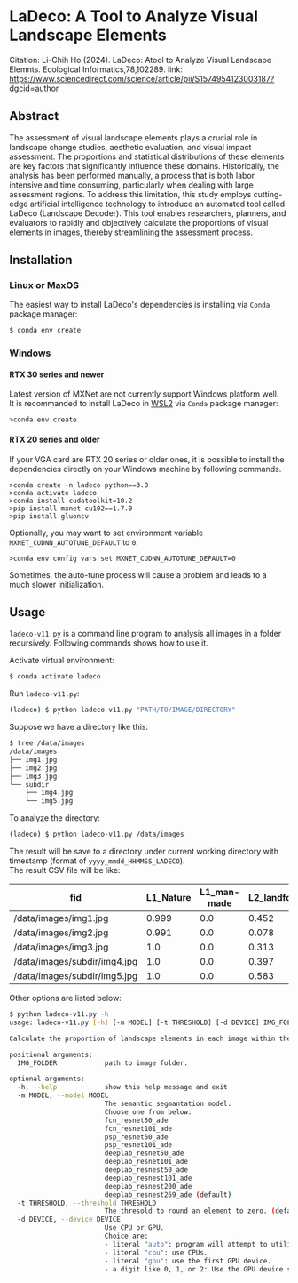 # LaDeco: A Tool to Analyze Visual Landscape Elements
Citation: Li-Chih Ho (2024). LaDeco: Atool to Analyze Visual Landscape Elemnts. Ecological Informatics,78,102289.
link: https://www.sciencedirect.com/science/article/pii/S1574954123003187?dgcid=author

## Abstract
  The assessment of visual landscape elements plays a crucial role in landscape change studies, aesthetic evaluation, and visual impact assessment. The proportions and statistical distributions of these elements are key factors that significantly influence these domains. Historically, the analysis has been performed manually, a process that is both labor intensive and time consuming, particularly when dealing with large assessment regions. To address this limitation, this study employs cutting-edge artificial intelligence technology to introduce an automated tool called LaDeco (Landscape Decoder). This tool enables researchers, planners, and evaluators to rapidly and objectively calculate the proportions of visual elements in images, thereby streamlining the assessment process.

## Installation

### Linux or MaxOS

The easiest way to install LaDeco's dependencies is installing via `Conda` package manager:
```bash
$ conda env create
```

### Windows

#### RTX 30 series and newer

Latest version of MXNet are not currently support Windows platform well.  
It is recommanded to install LaDeco in [WSL2][] via `Conda` package manager:
```console
>conda env create
```

#### RTX 20 series and older

If your VGA card are RTX 20 series or older ones, it is possible to install the dependencies
directly on your Windows machine by following commands.

```console
>conda create -n ladeco python==3.8
>conda activate ladeco
>conda install cudatoolkit=10.2
>pip install mxnet-cu102==1.7.0
>pip install gluoncv
```

Optionally, you may want to set environment variable `MXNET_CUDNN_AUTOTUNE_DEFAULT` to `0`.


```console
>conda env config vars set MXNET_CUDNN_AUTOTUNE_DEFAULT=0
```

Sometimes, the auto-tune process will cause a problem and leads to a much slower initialization.


[WSL2]: https://learn.microsoft.com/en-us/windows/wsl/install

## Usage

`ladeco-v11.py` is a command line program to analysis all images in a folder recursively. Following commands shows how to use it.

Activate virtual environment:
```bash
$ conda activate ladeco
```

Run `ladeco-v11.py`:
```bash
(ladeco) $ python ladeco-v11.py "PATH/TO/IMAGE/DIRECTORY"
```

Suppose we have a directory like this:
```bash
$ tree /data/images
/data/images
├── img1.jpg
├── img2.jpg
├── img3.jpg
└── subdir
    ├── img4.jpg
    └── img5.jpg
```

To analyze the directory:
```bash
(ladeco) $ python ladeco-v11.py /data/images
```

The result will be save to a directory under current working directory with timestamp (format of `yyyy_mmdd_HHMMSS_LADECO`).  
The result CSV file will be like:

| fid                          | L1_Nature | L1_man-made | L2_landform | ... | others | LC_NFI
|------------------------------|-----------|-------------|-------------|-----|--------|---------
| /data/images/img1.jpg        | 0.999     | 0.0         | 0.452       | ... | 0.001  | 1.0
| /data/images/img2.jpg        | 0.991     | 0.0         | 0.078       | ... | 0.009  | 1.0
| /data/images/img3.jpg        | 1.0       | 0.0         | 0.313       | ... | 0.0    | 1.0
| /data/images/subdir/img4.jpg | 1.0       | 0.0         | 0.397       | ... | 0.0    | 1.0
| /data/images/subdir/img5.jpg | 1.0       | 0.0         | 0.583       | ... | 0.0    | 1.0

Other options are listed below:
```bash
$ python ladeco-v11.py -h
usage: ladeco-v11.py [-h] [-m MODEL] [-t THRESHOLD] [-d DEVICE] IMG_FOLDER

Calculate the proportion of landscape elements in each image within the folder, with each image being computed independently.

positional arguments:
  IMG_FOLDER            path to image folder.

optional arguments:
  -h, --help            show this help message and exit
  -m MODEL, --model MODEL
                        The semantic segmantation model.
                        Choose one from below:
                        fcn_resnet50_ade
                        fcn_resnet101_ade
                        psp_resnet50_ade
                        psp_resnet101_ade
                        deeplab_resnet50_ade
                        deeplab_resnet101_ade
                        deeplab_resnest50_ade
                        deeplab_resnest101_ade
                        deeplab_resnest200_ade
                        deeplab_resnest269_ade (default)
  -t THRESHOLD, --threshold THRESHOLD
                        The thresold to round an element to zero. (default 0.01)
  -d DEVICE, --device DEVICE
                        Use CPU or GPU.
                        Choice are:
                        - literal "auto": program will attempt to utilize GPU. If failed, use CPUs. (default)
                        - literal "cpu": use CPUs.
                        - literal "gpu": use the first GPU device.
                        - a digit like 0, 1, or 2: Use the GPU device specified by the index.
```
